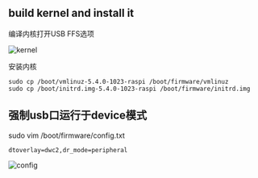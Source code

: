 
##  build kernel and install it

编译内核打开USB FFS选项

![kernel](pic/image.png)

安装内核

```
sudo cp /boot/vmlinuz-5.4.0-1023-raspi /boot/firmware/vmlinuz
sudo cp /boot/initrd.img-5.4.0-1023-raspi /boot/firmware/initrd.img
```

## 强制usb口运行于device模式

sudo vim /boot/firmware/config.txt

```
dtoverlay=dwc2,dr_mode=peripheral
```

![config](pic/config.png)

